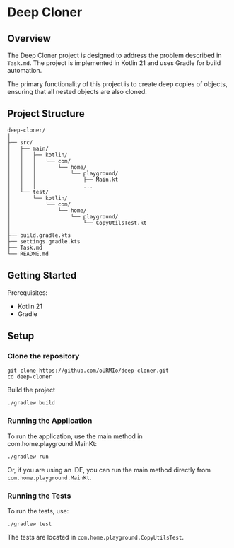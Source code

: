 # Deep Cloner

## Overview

The Deep Cloner project is designed to address the problem described in `Task.md`.
The project is implemented in Kotlin 21 and uses Gradle for build automation.
<p>The primary functionality of this project is to create deep copies of objects, ensuring that all nested objects are also cloned.</p>

## Project Structure

```text
deep-cloner/
│
├── src/
│   ├── main/
│   │   ├── kotlin/
│   │   │   └── com/
│   │   │       └── home/
│   │   │           └── playground/
│   │   │               ├── Main.kt
│   │   │               ...
│   └── test/
│       └── kotlin/
│           └── com/
│               └── home/
│                   └── playground/
│                       └── CopyUtilsTest.kt
│
├── build.gradle.kts
├── settings.gradle.kts
├── Task.md
└── README.md
```

## Getting Started

Prerequisites:

* Kotlin 21
* Gradle

## Setup

### Clone the repository

```shell
git clone https://github.com/oURMIo/deep-cloner.git
cd deep-cloner
```

Build the project

```shell
./gradlew build
```

### Running the Application

To run the application, use the main method in com.home.playground.MainKt:

```shell
./gradlew run
```

Or, if you are using an IDE, you can run the main method directly from `com.home.playground.MainKt`.

### Running the Tests

To run the tests, use:

```shell
./gradlew test
```

The tests are located in `com.home.playground.CopyUtilsTest`.
